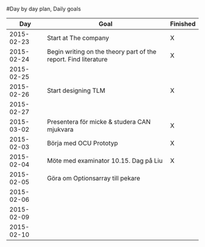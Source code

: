 
#Day by day plan, Daily goals

| Day        | Goal                                                            | Finished |
|------------|-----------------------------------------------------------------|----------|
| 2015-02-23 | Start at The company                                            | X        |
| 2015-02-24 | Begin writing on the theory part of the report. Find literature | X        | 
| 2015-02-25 |                                                                 |          |
| 2015-02-26 | Start designing TLM                                             | X        |
| 2015-02-27 |                                                                 |          |
| 2015-03-02 | Presentera för micke & studera CAN mjukvara                     | X        |
| 2015-02-03 | Börja med OCU Prototyp                                          | X        |
| 2015-02-04 | Möte med examinator 10.15. Dag på Liu                           | X        |
| 2015-02-05 | Göra om Optionsarray till pekare                                |          |
| 2015-02-06 |                                                                 |          |
| 2015-02-09 |                                                                 |          |
| 2015-02-10 |                                                                 |          |


